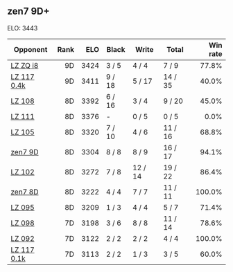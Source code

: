 ## zen7 9D+ ##

ELO: 3443

Opponent | Rank | ELO | Black | Write | Total | Win rate
---------|-----:|----:|-------|-------|-------|-------:
[LZ ZQ i8](LZ%20ZQ%20i8.md) | 9D | 3424 | 3 / 5 | 4 / 4 | 7 / 9 | 77.8%
[LZ 117 0.4k](LZ%20117%200.4k.md) | 9D | 3411 | 9 / 18 | 5 / 17 | 14 / 35 | 40.0%
[LZ 108](LZ%20108.md) | 8D | 3392 | 6 / 16 | 3 / 4 | 9 / 20 | 45.0%
[LZ 111](LZ%20111.md) | 8D | 3376 | - | 0 / 5 | 0 / 5 | 0.0%
[LZ 105](LZ%20105.md) | 8D | 3320 | 7 / 10 | 4 / 6 | 11 / 16 | 68.8%
[zen7 9D](zen7%209D.md) | 8D | 3304 | 8 / 8 | 8 / 9 | 16 / 17 | 94.1%
[LZ 102](LZ%20102.md) | 8D | 3272 | 7 / 8 | 12 / 14 | 19 / 22 | 86.4%
[zen7 8D](zen7%208D.md) | 8D | 3222 | 4 / 4 | 7 / 7 | 11 / 11 | 100.0%
[LZ 095](LZ%20095.md) | 8D | 3209 | 1 / 3 | 4 / 4 | 5 / 7 | 71.4%
[LZ 098](LZ%20098.md) | 7D | 3198 | 3 / 6 | 8 / 8 | 11 / 14 | 78.6%
[LZ 092](LZ%20092.md) | 7D | 3122 | 2 / 2 | 2 / 2 | 4 / 4 | 100.0%
[LZ 117 0.1k](LZ%20117%200.1k.md) | 7D | 3113 | 2 / 2 | 1 / 3 | 3 / 5 | 60.0%
